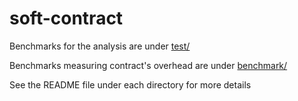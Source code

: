 soft-contract
=============
Benchmarks for the analysis are under [test/](https://github.com/philnguyen/soft-contract/tree/master/test)

Benchmarks measuring contract's overhead are under [benchmark/](https://github.com/philnguyen/soft-contract/tree/master/benchmark)

See the README file under each directory for more details